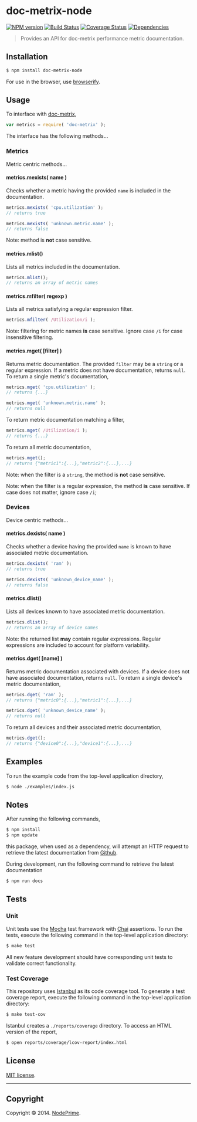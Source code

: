 doc-metrix-node
===
[![NPM version][npm-image]][npm-url] [![Build Status][travis-image]][travis-url] [![Coverage Status][coveralls-image]][coveralls-url] [![Dependencies][dependencies-image]][dependencies-url]

> Provides an API for doc-metrix performance metric documentation.


## Installation

``` bash
$ npm install doc-metrix-node
```

For use in the browser, use [browserify](https://github.com/substack/node-browserify).


## Usage

To interface with [doc-metrix](https://github.com/doc-metrix/),

``` javascript
var metrics = require( 'doc-metrix' );
```

The interface has the following methods...


### Metrics

Metric centric methods...


#### metrics.mexists( name )

Checks whether a metric having the provided `name` is included in the documentation.

``` javascript
metrics.mexists( 'cpu.utilization' );
// returns true

metrics.mexists( 'unknown.metric.name' );
// returns false
```

Note: method is __not__ case sensitive.


#### metrics.mlist()

Lists all metrics included in the documentation.

``` javascript
metrics.mlist();
// returns an array of metric names
```


#### metrics.mfilter( regexp )

Lists all metrics satisfying a regular expression filter.

``` javascript
metrics.mfilter( /Utilization/i );
```

Note: filtering for metric names __is__ case sensitive. Ignore case `/i` for case insensitive filtering.


#### metrics.mget( [filter] )

Returns metric documentation. The provided `filter` may be a `string` or a regular expression. If a metric does not have documentation, returns `null`. To return a single metric's documentation,

``` javascript
metrics.mget( 'cpu.utilization' );
// returns {...}

metrics.mget( 'unknown.metric.name' );
// returns null
```

To return metric documentation matching a filter,

``` javascript
metrics.mget( /Utilization/i );
// returns {...}
```

To return all metric documentation,

``` javascript
metrics.mget();
// returns {"metric1":{...},"metric2":{...},...}
```

Note: when the filter is a `string`, the method is __not__ case sensitive.

Note: when the filter is a regular expression, the method __is__ case sensitive. If case does not matter, ignore case `/i`;


### Devices

Device centric methods...


#### metrics.dexists( name )

Checks whether a device having the provided `name` is known to have associated metric documentation.

``` javascript
metrics.dexists( 'ram' );
// returns true

metrics.dexists( 'unknown_device_name' );
// returns false
```

#### metrics.dlist()

Lists all devices known to have associated metric documentation.

``` javascript
metrics.dlist();
// returns an array of device names
```

Note: the returned list __may__ contain regular expressions. Regular expressions are included to account for platform variability.


#### metrics.dget( [name] )

Returns metric documentation associated with devices. If a device does not have associated documentation, returns `null`. To return a single device's metric documentation,

``` javascript
metrics.dget( 'ram' );
// returns {"metric0":{...},"metric1":{...},...}

metrics.dget( 'unknown_device_name' );
// returns null
```

To return all devices and their associated metric documentation,

``` javascript
metrics.dget();
// returns {"device0":{...},"device1":{...},...}
```



## Examples

To run the example code from the top-level application directory,

``` bash
$ node ./examples/index.js
```



## Notes

After running the following commands,

``` bash
$ npm install
$ npm update
```

this package, when used as a dependency, will attempt an HTTP request to retrieve the latest documentation from [Github](https://github.com/doc-metrix/INSERT_NAME).

During development, run the following command to retrieve the latest documentation

``` bash
$ npm run docs
```


## Tests

### Unit

Unit tests use the [Mocha](http://visionmedia.github.io/mocha) test framework with [Chai](http://chaijs.com) assertions. To run the tests, execute the following command in the top-level application directory:

``` bash
$ make test
```

All new feature development should have corresponding unit tests to validate correct functionality.


### Test Coverage

This repository uses [Istanbul](https://github.com/gotwarlost/istanbul) as its code coverage tool. To generate a test coverage report, execute the following command in the top-level application directory:

``` bash
$ make test-cov
```

Istanbul creates a `./reports/coverage` directory. To access an HTML version of the report,

``` bash
$ open reports/coverage/lcov-report/index.html
```


## License

[MIT license](http://opensource.org/licenses/MIT). 


---
## Copyright

Copyright &copy; 2014. [NodePrime](http://nodeprime.com).


[npm-image]: http://img.shields.io/npm/v/doc-metrix.svg
[npm-url]: https://npmjs.org/package/doc-metrix

[travis-image]: http://img.shields.io/travis/doc-metrix/doc-metrix-node/master.svg
[travis-url]: https://travis-ci.org/doc-metrix/doc-metrix-node

[coveralls-image]: https://img.shields.io/coveralls/doc-metrix/doc-metrix-node/master.svg
[coveralls-url]: https://coveralls.io/r/doc-metrix/doc-metrix-node?branch=master

[dependencies-image]: http://img.shields.io/david/doc-metrix/doc-metrix-node.svg
[dependencies-url]: https://david-dm.org/doc-metrix/doc-metrix-node

[dev-dependencies-image]: http://img.shields.io/david/dev/doc-metrix/doc-metrix-node.svg
[dev-dependencies-url]: https://david-dm.org/dev/doc-metrix/doc-metrix-node

[github-issues-image]: http://img.shields.io/github/issues/doc-metrix/doc-metrix-node.svg
[github-issues-url]: https://github.com/doc-metrix/doc-metrix-node/issues